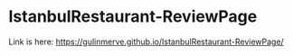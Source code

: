 # IstanbulRestaurant-ReviewPage
Link is here:
https://gulinmerve.github.io/IstanbulRestaurant-ReviewPage/
